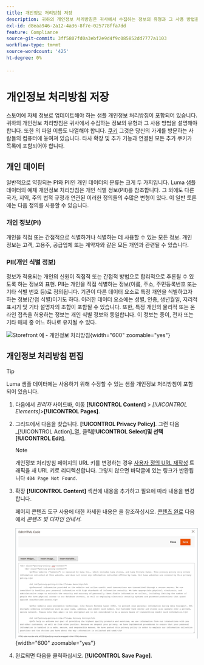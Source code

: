 ```yaml
---
title: 개인정보 처리방침 저장
description: 귀하의 개인정보 처리방침은 귀사에서 수집하는 정보의 유형과 그 사용 방법을 설명해야 합니다.
exl-id: d8eaa946-2a12-4a36-8f7e-025778ffa7dd
feature: Compliance
source-git-commit: 3ff5807fd0a3ebf2e9d4f9c085852dd7777a1103
workflow-type: tm+mt
source-wordcount: '425'
ht-degree: 0%

---
```


# 개인정보 처리방침 저장

스토어에 자체 정보로 업데이트해야 하는 샘플 개인정보 처리방침이 포함되어 있습니다. 귀하의 개인정보 처리방침은 귀사에서 수집하는 정보의 유형과 그 사용 방법을 설명해야 합니다. 또한 의 파일 이름도 나열해야 합니다. [쿠키](compliance-cookie-law.md#default-cookies) 그것은 당신의 가게를 방문하는 사람들의 컴퓨터에 놓여져 있습니다. 타사 확장 및 추가 기능과 연결된 모든 추가 쿠키가 목록에 포함되어야 합니다.

## 개인 데이터

일반적으로 약칭되는 PI와 PII인 개인 데이터의 분류는 크게 두 가지입니다. Luma 샘플 데이터의 예제 개인정보 처리방침은 개인 식별 정보(PII)를 참조합니다. 그 외에도 다른 국가, 지역, 주의 법적 규정과 연관된 이러한 정의들의 수많은 변형이 있다. 이 일반 토론에는 다음 정의를 사용할 수 있습니다.

### 개인 정보(PI)

개인을 직접 또는 간접적으로 식별하거나 식별하는 데 사용할 수 있는 모든 정보. 개인 정보는 고객, 고용주, 공급업체 또는 계약자와 같은 모든 개인과 관련될 수 있습니다.

### PII(개인 식별 정보)

정보가 적용되는 개인의 신원이 직접적 또는 간접적 방법으로 합리적으로 추론될 수 있도록 하는 정보의 표현. PII는 개인을 직접 식별하는 정보(이름, 주소, 주민등록번호 또는 기타 식별 번호 등)로 정의됩니다. 기관이 다른 데이터 요소로 특정 개인을 식별하고자 하는 정보(간접 식별)이기도 하다. 이러한 데이터 요소에는 성별, 인종, 생년월일, 지리적 표시기 및 기타 설명자의 조합이 포함될 수 있습니다. 또한, 특정 개인의 물리적 또는 온라인 접촉을 허용하는 정보는 개인 식별 정보와 동일합니다. 이 정보는 종이, 전자 또는 기타 매체 중 어느 하나로 유지될 수 있다.

![Storefront 예 - 개인정보 처리방침](./assets/storefront-privacy-policy.png){width="600" zoomable="yes"}

## 개인정보 처리방침 편집

>[!TIP]
>
>Luma 샘플 데이터에는 사용하기 위해 수정할 수 있는 샘플 개인정보 처리방침이 포함되어 있습니다.

1. 다음에서 _관리자_ 사이드바, 이동 **[!UICONTROL Content]** > _[!UICONTROL Elements]_>**[!UICONTROL Pages]**.

1. 그리드에서 다음을 찾습니다. **[!UICONTROL Privacy Policy]**. 그런 다음 _[!UICONTROL Action]_열, 클릭&#x200B;**[!UICONTROL Select]**및 선택&#x200B;**[!UICONTROL Edit]**.

   >[!NOTE]
   >
   >개인정보 처리방침 페이지의 URL 키를 변경하는 경우 [사용자 정의 URL 재작성](../merchandising-promotions/url-rewrite-custom.md) 트래픽을 새 URL 키로 리디렉션합니다. 그렇지 않으면 바닥글에 있는 링크가 반환됩니다 `404 Page Not Found`.

1. 확장 **[!UICONTROL Content]** 섹션에 내용을 추가하고 필요에 따라 내용을 변경합니다.

   페이지 콘텐츠 도구 사용에 대한 자세한 내용은 을 참조하십시오. [콘텐츠 완료](../content-design/page-add.md#step-2-complete-the-content) 다음에서 _콘텐츠 및 디자인 안내서_.

   ![개인정보 처리방침 페이지 - 콘텐츠 편집](./assets/page-privacy-content-edit.png){width="600" zoomable="yes"}

1. 완료되면 다음을 클릭하십시오. **[!UICONTROL Save Page]**.
